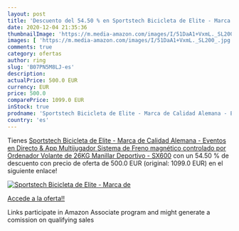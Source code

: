```yaml
---
layout: post
title: 'Descuento del 54.50 % en Sportstech Bicicleta de Elite - Marca de'
date: 2020-12-04 21:35:36
thumbnailImage: 'https://m.media-amazon.com/images/I/51DaA1+VxmL._SL200_.jpg'
images: [ 'https://m.media-amazon.com/images/I/51DaA1+VxmL._SL200_.jpg' ]
comments: true
category: ofertas
author: ring
slug: 'B07PN5M8LJ-es'
description:
actualPrice: 500.0 EUR
currency: EUR
price: 500.0
comparePrice: 1099.0 EUR
inStock: true
prodname: 'Sportstech Bicicleta de Elite - Marca de Calidad Alemana - Eventos en Directo & App Multijugador  Sistema de Freno magnético controlado por Ordenador  Volante de 26KG  Manillar Deportivo - SX600'
country: 'es'
---
```


Tienes [Sportstech Bicicleta de Elite - Marca de Calidad Alemana - Eventos en Directo & App Multijugador  Sistema de Freno magnético controlado por Ordenador  Volante de 26KG  Manillar Deportivo - SX600](https://www.amazon.es/dp/B07PN5M8LJ/?tag=tolees-21) con un 54.50 % de descuento con precio de oferta de 500.0 EUR (original: 1099.0 EUR) en el siguiente enlace!

[![Sportstech Bicicleta de Elite - Marca de](https://m.media-amazon.com/images/I/51DaA1+VxmL._SL200_.jpg)](https://www.amazon.es/dp/B07PN5M8LJ/?tag=tolees-21)

[Accede a la oferta!!](https://www.amazon.es/dp/B07PN5M8LJ/?tag=tolees-21)

Links participate in Amazon Associate program and might generate a comission on qualifying sales


